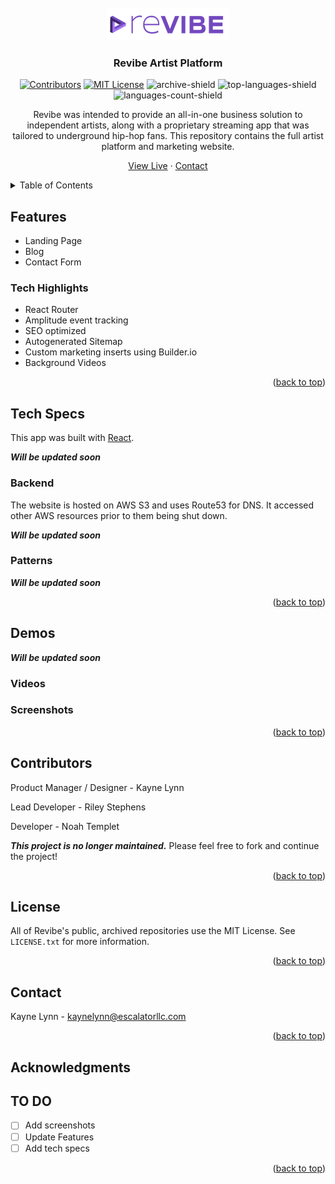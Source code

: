<div id="top"></div>


<!-- PROJECT LOGO -->
<br />
<div align="center">

<a href="https://github.com/Revibe-Music">
    <img src="./RevibeLogo.png" alt="Revibe Logo" ></a>

  <h3 align="center">Revibe Artist Platform</h3>
<!-- PROJECT SHIELDS -->
<div align="center">
  
[![Contributors][contributors-shield]][contributors-url] [![MIT License][license-shield]][license-url] ![archive-shield] ![top-languages-shield] ![languages-count-shield]

</div>


  Revibe was intended to provide an all-in-one business solution to independent artists, along with a proprietary streaming app that was tailored to underground hip-hop fans. This repository contains the full artist platform and marketing website.
  <p align="center">

  [View Live](https://artist.revibe.tech/)
      ·
  [Contact](#contact)
  </p>
</div>



<!-- TABLE OF CONTENTS -->
<details>
  <summary>Table of Contents</summary>

- [Features](#features)
  - [Tech Highlights](#tech-highlights)
- [Tech Specs](#tech-specs)
  - [Backend](#backend)
  - [Patterns](#patterns)
- [Demos](#demos)
  - [Videos](#videos)
  - [Screenshots](#screenshots)
- [Contributors](#contributors)
- [License](#license)
- [Contact](#contact)
- [Acknowledgments](#acknowledgments)
- [TO DO](#to-do)
</details>


## Features
- Landing Page
- Blog
- Contact Form

### Tech Highlights
- React Router
- Amplitude event tracking
- SEO optimized
- Autogenerated Sitemap
- Custom marketing inserts using Builder.io
- Background Videos



<p align="right">(<a href="#top">back to top</a>)</p>

## Tech Specs

This app was built with [React](https://reactjs.org). 

***Will be updated soon***

### Backend
The website is hosted on AWS S3 and uses Route53 for DNS. It accessed other AWS resources prior to them being shut down.

***Will be updated soon***

### Patterns

***Will be updated soon***



<p align="right">(<a href="#top">back to top</a>)</p>


<!-- Demos -->
## Demos
***Will be updated soon***

### Videos



### Screenshots
<!-- More screenshots and videos available in the repo!

Sign In            |  Sidebar
:-------------------------:|:-------------------------:
![Sign In Page](./App%20Screenshots/Sign%20In.png "Sign In Page")  |  ![Sidebar Page](./App%20Screenshots/Sidebar.png "Sidebar Page")
 -->


<p align="right">(<a href="#top">back to top</a>)</p>



<!-- CONTRIBUTING -->
## Contributors

Product Manager / Designer - Kayne Lynn

Lead Developer - Riley Stephens

Developer - Noah Templet


***This project is no longer maintained.*** Please feel free to fork and continue the project!


<p align="right">(<a href="#top">back to top</a>)</p>



<!-- LICENSE -->
## License

All of Revibe's public, archived repositories use the MIT License. See `LICENSE.txt` for more information.

<p align="right">(<a href="#top">back to top</a>)</p>



<!-- CONTACT -->
## Contact

Kayne Lynn - kaynelynn@escalatorllc.com

<p align="right">(<a href="#top">back to top</a>)</p>



<!-- ACKNOWLEDGMENTS -->
## Acknowledgments

## TO DO
- [ ] Add screenshots 
- [ ] Update Features
- [ ] Add tech specs 

<p align="right">(<a href="#top">back to top</a>)</p>


<!-- MARKDOWN LINKS & IMAGES -->

<!-- Project URLS-->
[github-url]: https://github.com/Revibe-Music/artist-web-console
[repo-path]: Revibe-Music/artist-web-console
[logo-path]: https://github.com/Revibe-Music/artist-web-console/blob/main/assets/RevibeLogo.png

<!-- Contributors-->
[contributors-shield]: https://img.shields.io/github/contributors/Revibe-Music/artist-web-console.svg?style=for-the-badge
[contributors-url]: https://github.com/Revibe-Music/artist-web-console/graphs/contributors

<!-- License-->
[license-shield]: https://img.shields.io/github/license/Revibe-Music/artist-web-console.svg?style=for-the-badge
[license-url]: https://github.com/Revibe-Music/artist-web-console/blob/main/LICENSE.txt

<!-- Build Status-->
[archive-shield]: https://img.shields.io/static/v1?label=status&message=archived&color=red&style=for-the-badge

<!-- Languages-->
[top-languages-shield]: https://img.shields.io/github/languages/top/Revibe-Music/artist-web-console.svg?style=for-the-badge
[languages-count-shield]: https://img.shields.io/github/languages/count/Revibe-Music/artist-web-console?style=for-the-badge

<!-- Stars-->
[stars-shield]: https://img.shields.io/github/stars/Revibe-Music/artist-web-console.svg?style=for-the-badge
[stars-url]: https://github.com/Revibe-Music/artist-web-console/stargazers

<!-- Forks-->
[forks-shield]: https://img.shields.io/github/forks/Revibe-Music/artist-web-console.svg?style=for-the-badge
[forks-url]: https://github.com/Revibe-Music/artist-web-console/network/members


<!-- Social-->
[linkedin-shield]: https://img.shields.io/badge/-LinkedIn-black.svg?style=for-the-badge&logo=linkedin&colorB=555
[linkedin-url]: https://linkedin.com/in/othneildrew




